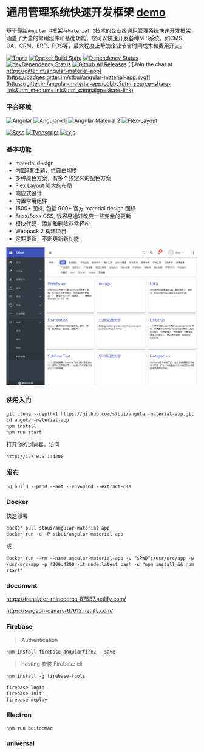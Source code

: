 # 通用管理系统快速开发框架 [demo](https://stbui.github.io/angular-material-app/)

基于最新`Angular 4`框架与`Material 2`技术的企业级通用管理系统快速开发框架，涵盖了大量的常用组件和基础功能，您可以快速开发各种MIS系统，如CMS、OA、CRM、ERP、POS等，最大程度上帮助企业节省时间成本和费用开支。

[![Travis](https://travis-ci.org/stbui/angular-material-app.svg?branch=master)](https://travis-ci.org/stbui/angular-material-app)
[![Docker Build Statu](https://img.shields.io/docker/build/stbui/angular-material-app.svg?style=flat-square)](https://hub.docker.com/r/stbui/angular-material-app/)
[![Dependency Status](https://img.shields.io/david/stbui/angular-material-app.svg?style=flat-square)](https://david-dm.org/stbui/angular-material-app)
[![devDependency Status](https://img.shields.io/david/stbui/angular-material-app.svg?style=flat-square)](https://david-dm.org/stbui/angular-material-app?type=dev)
[![Github All Releases](https://img.shields.io/github/downloads/stbui/angular-material-app/total.svg)](http://www.stbui.com)
[![Join the chat at https://gitter.im/angular-material-app](https://badges.gitter.im/stbui/angular-material-app.svg)](https://gitter.im/angular-material-app/Lobby?utm_source=share-link&utm_medium=link&utm_campaign=share-link)


### 平台环境

[![Angular](https://img.shields.io/badge/Angular%204-4.0.0-brightgreen.svg?style=flat-square)](https://github.com/angular/angular)
[![Angular-cli](https://img.shields.io/badge/Angular.cli-1.2.5-brightgreen.svg?style=square)](https://github.com/angular/angular-cli)
[![Angular Mateiral 2](https://img.shields.io/badge/Material%202-2.0.0.beta.10-brightgreen.svg?style=square)](https://github.com/angular/material2)
[![Flex-Layout](https://img.shields.io/badge/Flex.Layout-2.0.0.beta.9-brightgreen.svg?style=square)](https://github.com/angular/flex-layout)

[![Scss](https://img.shields.io/badge/Scss-latest-brightgreen.svg?style=flat-square)](https://github.com/sass/sass)
[![Typescript](https://img.shields.io/badge/Typescript-latest-brightgreen.svg?style=flat-square)](https://github.com/Microsoft/TypeScript)
[![rxjs](https://img.shields.io/badge/rxjs-5.4.1-brightgreen.svg?style=flat-square)](https://github.com/Reactive-Extensions/RxJS)


### 基本功能
- material design 
- 内置3套主题，供自由切换
- 多种颜色方案，有多个预定义的配色方案
- Flex Layout 强大的布局
- 响应式设计
- 内置常用组件
- 1500+ 图标, 包括 900+ 官方 material design 图标
- Sass/Scss CSS, 很容易通过改变一些变量的更新
- 模块代码，添加和删除非常轻松
- Webpack 2 构建项目
- 定期更新，不断更新新功能

![demo image](src/assets/images-demo/20170802104620.png)


### 使用入门

```
git clone --depth=1 https://github.com/stbui/angular-material-app.git
cd angular-material-app
npm install
npm run start
```
打开你的浏览器，访问
```
http://127.0.0.1:4200
```


### 发布

```
ng build --prod --aot --env=prod --extract-css
```


### Docker

快速部署

```
docker pull stbui/angular-material-app
docker run -d -P stbui/angular-material-app
```
或
```
docker run --rm --name angular-material-app -v "$PWD":/usr/src/app -w /usr/src/app -p 4200:4200 -it node:latest bash -c "npm install && npm start"
```

### document

https://translator-rhinoceros-87537.netlify.com/

https://surgeon-canary-67612.netlify.com/


### Firebase

> Authentication
```
npm install firebase angularfire2 --save
```

> hosting
安装 Firebase cli
```
npm install -g firebase-tools
```
```
firebase login
firebase init
firebase deploy
```


### Electron

```
npm run build:mac
```


### universal
